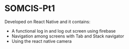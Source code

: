 # SOMCIS-Pt1

Developed on React Native and it contains:
- A functional log in and log out screen using firebase
- Navigation among screens with Tab and Stack navigator
- Using the react native camera






